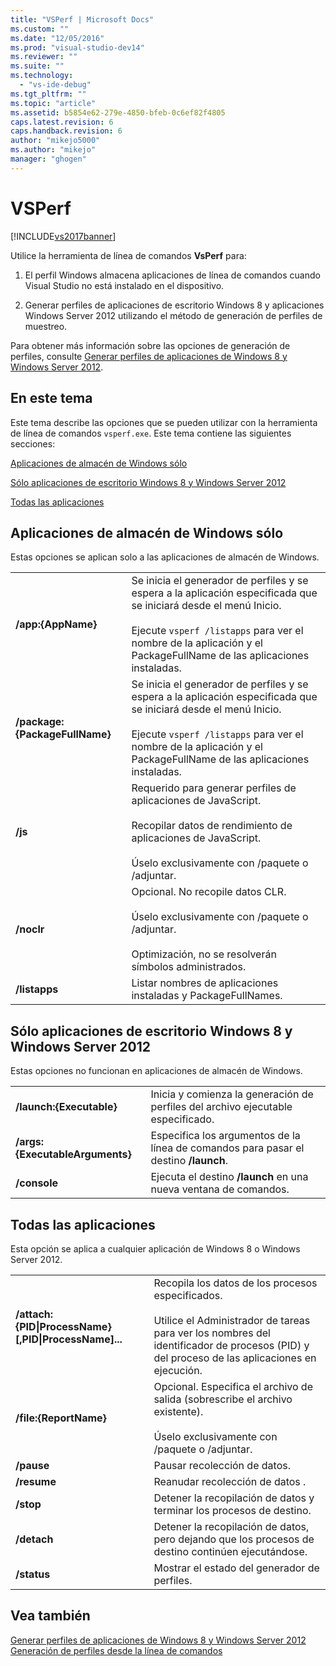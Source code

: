 ```yaml
---
title: "VSPerf | Microsoft Docs"
ms.custom: ""
ms.date: "12/05/2016"
ms.prod: "visual-studio-dev14"
ms.reviewer: ""
ms.suite: ""
ms.technology: 
  - "vs-ide-debug"
ms.tgt_pltfrm: ""
ms.topic: "article"
ms.assetid: b5854e62-279e-4850-bfeb-0c6ef82f4805
caps.latest.revision: 6
caps.handback.revision: 6
author: "mikejo5000"
ms.author: "mikejo"
manager: "ghogen"
---
```

# VSPerf
[!INCLUDE[vs2017banner](../code-quality/includes/vs2017banner.md)]

Utilice la herramienta de línea de comandos **VsPerf** para:  
  
1.  El perfil Windows almacena aplicaciones de línea de comandos cuando Visual Studio no está instalado en el dispositivo.  
  
2.  Generar perfiles de aplicaciones de escritorio Windows 8 y aplicaciones Windows Server 2012 utilizando el método de generación de perfiles de muestreo.  
  
 Para obtener más información sobre las opciones de generación de perfiles, consulte [Generar perfiles de aplicaciones de Windows 8 y Windows Server 2012](../profiling/performance-tools-on-windows-8-and-windows-server-2012-applications.md).  
  
##  <a name="BKMK_In_this_topic"></a> En este tema  
 Este tema describe las opciones que se pueden utilizar con la herramienta de línea de comandos `vsperf.exe`.  Este tema contiene las siguientes secciones:  
  
 [Aplicaciones de almacén de Windows sólo](#BKMK_windows_store_apps_only)  
  
 [Sólo aplicaciones de escritorio Windows 8 y Windows Server 2012](#BKMK_Windows_8_classic_applications_and_Windows_Server_2012_applications_only)  
  
 [Todas las aplicaciones](#BKMK_All_applications)  
  
##  <a name="BKMK_windows_store_apps_only"></a> Aplicaciones de almacén de Windows sólo  
 Estas opciones se aplican solo a las aplicaciones de almacén de Windows.  
  
|||  
|-|-|  
|**\/app:{AppName}**|Se inicia el generador de perfiles y se espera a la aplicación especificada que se iniciará desde el menú Inicio.<br /><br /> Ejecute `vsperf /listapps` para ver el nombre de la aplicación y el PackageFullName de las aplicaciones instaladas.|  
|**\/package:{PackageFullName}**|Se inicia el generador de perfiles y se espera a la aplicación especificada que se iniciará desde el menú Inicio.<br /><br /> Ejecute `vsperf /listapps` para ver el nombre de la aplicación y el PackageFullName de las aplicaciones instaladas.|  
|**\/js**|Requerido para generar perfiles de aplicaciones de JavaScript.<br /><br /> Recopilar datos de rendimiento de aplicaciones de JavaScript.<br /><br /> Úselo exclusivamente con \/paquete o \/adjuntar.|  
|**\/noclr**|Opcional.  No recopile datos CLR.<br /><br /> Úselo exclusivamente con \/paquete o \/adjuntar.<br /><br /> Optimización, no se resolverán símbolos administrados.|  
|**\/listapps**|Listar nombres de aplicaciones instaladas y PackageFullNames.|  
  
##  <a name="BKMK_Windows_8_classic_applications_and_Windows_Server_2012_applications_only"></a> Sólo aplicaciones de escritorio Windows 8 y Windows Server 2012  
 Estas opciones no funcionan en aplicaciones de almacén de Windows.  
  
|||  
|-|-|  
|**\/launch:{Executable}**|Inicia y comienza la generación de perfiles del archivo ejecutable especificado.|  
|**\/args:{ExecutableArguments}**|Especifica los argumentos de la línea de comandos para pasar el destino **\/launch**.|  
|**\/console**|Ejecuta el destino **\/launch** en una nueva ventana de comandos.|  
  
##  <a name="BKMK_All_applications"></a> Todas las aplicaciones  
 Esta opción se aplica a cualquier aplicación de Windows 8 o Windows Server 2012.  
  
|||  
|-|-|  
|**\/attach:{PID&#124;ProcessName}\[,PID&#124;ProcessName\]...**|Recopila los datos de los procesos especificados.<br /><br /> Utilice el Administrador de tareas para ver los nombres del identificador de procesos \(PID\) y del proceso de las aplicaciones en ejecución.|  
|**\/file:{ReportName}**|Opcional.  Especifica el archivo de salida \(sobrescribe el archivo existente\).<br /><br /> Úselo exclusivamente con \/paquete o \/adjuntar.|  
|**\/pause**|Pausar recolección de datos.|  
|**\/resume**|Reanudar recolección de datos .|  
|**\/stop**|Detener la recopilación de datos y terminar los procesos de destino.|  
|**\/detach**|Detener la recopilación de datos, pero dejando que los procesos de destino continúen ejecutándose.|  
|**\/status**|Mostrar el estado del generador de perfiles.|  
  
## Vea también  
 [Generar perfiles de aplicaciones de Windows 8 y Windows Server 2012](../profiling/performance-tools-on-windows-8-and-windows-server-2012-applications.md)   
 [Generación de perfiles desde la línea de comandos](../profiling/using-the-profiling-tools-from-the-command-line.md)